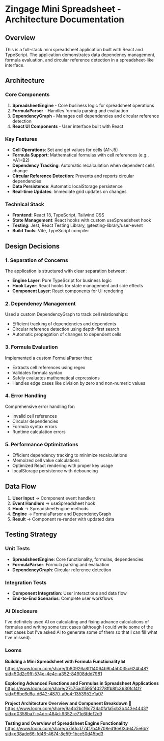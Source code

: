 # Zingage Mini Spreadsheet - Architecture Documentation

## Overview

This is a full-stack mini spreadsheet application built with React and TypeScript. The application demonstrates data dependency management, formula evaluation, and circular reference detection in a spreadsheet-like interface.

## Architecture

### Core Components

1. **SpreadsheetEngine** - Core business logic for spreadsheet operations
2. **FormulaParser** - Handles formula parsing and evaluation
3. **DependencyGraph** - Manages cell dependencies and circular reference detection
4. **React UI Components** - User interface built with React

### Key Features

- **Cell Operations**: Set and get values for cells (A1-J5)
- **Formula Support**: Mathematical formulas with cell references (e.g., =A1+B2)
- **Dependency Tracking**: Automatic recalculation when dependent cells change
- **Circular Reference Detection**: Prevents and reports circular dependencies
- **Data Persistence**: Automatic localStorage persistence
- **Real-time Updates**: Immediate grid updates on changes

### Technical Stack

- **Frontend**: React 18, TypeScript, Tailwind CSS
- **State Management**: React hooks with custom useSpreadsheet hook
- **Testing**: Jest, React Testing Library, @testing-library/user-event
- **Build Tools**: Vite, TypeScript compiler

## Design Decisions

### 1. Separation of Concerns

The application is structured with clear separation between:

- **Engine Layer**: Pure TypeScript for business logic
- **Hook Layer**: React hooks for state management and side effects
- **Component Layer**: React components for UI rendering

### 2. Dependency Management

Used a custom DependencyGraph to track cell relationships:

- Efficient tracking of dependencies and dependents
- Circular reference detection using depth-first search
- Automatic propagation of changes to dependent cells

### 3. Formula Evaluation

Implemented a custom FormulaParser that:

- Extracts cell references using regex
- Validates formula syntax
- Safely evaluates mathematical expressions
- Handles edge cases like division by zero and non-numeric values

### 4. Error Handling

Comprehensive error handling for:

- Invalid cell references
- Circular dependencies
- Formula syntax errors
- Runtime calculation errors

### 5. Performance Optimizations

- Efficient dependency tracking to minimize recalculations
- Memoized cell value calculations
- Optimized React rendering with proper key usage
- localStorage persistence with debouncing

## Data Flow

1. **User Input** → Component event handlers
2. **Event Handlers** → useSpreadsheet hook
3. **Hook** → SpreadsheetEngine methods
4. **Engine** → FormulaParser and DependencyGraph
5. **Result** → Component re-render with updated data

## Testing Strategy

### Unit Tests

- **SpreadsheetEngine**: Core functionality, formulas, dependencies
- **FormulaParser**: Formula parsing and evaluation
- **DependencyGraph**: Circular reference detection

### Integration Tests

- **Component Integration**: User interactions and data flow
- **End-to-End Scenarios**: Complete user workflows

### AI Disclosure 

I've definitely used AI on calculating and fixing advance calculations of formulas and writing some test cases (although I could write some of the test cases but I've asked AI to generate some of them so that I can fill what I've missed).

### Looms

**Building a Mini Spreadsheet with Formula Functionality 📊**  
https://www.loom.com/share/fb80926a8ff14064b9b45b035c624b48?sid=50d2c9ff-574e-4e4c-a352-84908ddd7981

**Exploring Advanced Functions and Formulas in Spreadsheet Applications**  
https://www.loom.com/share/27c75ad1595f40278ffb8fc3630fcf41?sid=96be6d8a-d642-4870-a9c4-1353952e1a07

**Project Architecture Overview and Component Breakdown 🚀**  
https://www.loom.com/share/9a4b2bc16c724a0fa1a5cb3b443e4443?sid=d0358ba7-c4dc-484d-9352-e71c6fdef2c9

**Testing and Overview of Spreadsheet Engine Functionality**  
https://www.loom.com/share/b750cd774f7b49708ed16e03d6475e6b?sid=e38ade66-fd46-4674-8e59-1bcc50d45bd3
